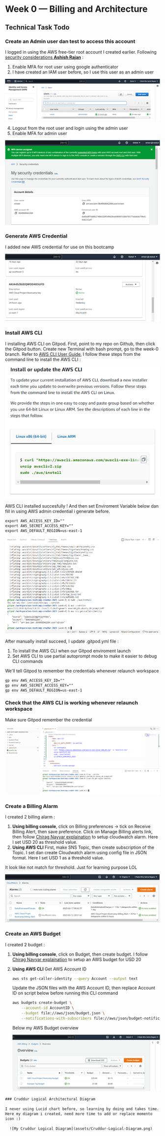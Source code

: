 # Week 0 — Billing and Architecture

## Technical Task Todo

### Create an Admin user dan test to access this account

I logged in using the AWS free-tier root account I created earlier. Following [security considerations **Ashish Rajan**](https://www.youtube.com/watch?v=4EMWBYVggQI&list=PLBfufR7vyJJ7k25byhRXJldB5AiwgNnWv&index=15) :
  1. Enable MFA for root user using google authenticator
  2. I have created an IAM user before, so I use this user as an admin user

   ![Existing IAM Admin user](assets/IAM-Admin-User.png)
  
  4. Logout from the root user and login using the admin user
  5. Enable MFA for admin user

  ![Enable MFA for Admin user](assets/Enable-MFA-for-admin-user.png)
  
### Generate AWS Credential

I added new AWS credential for use on this bootcamp

  ![AWS Credential](assets/AWS-credential.png)
  

### Install AWS CLI

I installing AWS CLI on Gitpod. First, point to my repo on Github, then click the Gitpod button.
Create new Terminal with bash prompt, go to the week-0 branch.
Refer to [AWS CLI User Guide](https://docs.aws.amazon.com/cli/latest/userguide/getting-started-install.html), I follow these steps from the command line to install the AWS CLI :

  ![Command Line to Install AWS CLI](assets/Install-AWS-CLI.png)
  
AWS CLI installed succesfully !
And then set Enviroment Variable below dan fill in using AWS admin credential i generate before.

```
export AWS_ACCESS_KEY_ID=""
export AWS_SECRET_ACCESS_KEY=""
export AWS_DEFAULT_REGION=us-east-1
```

  ![AWS CLI](assets/Proof-of-AWS-CLI-installed.png)
  
After manually install succeed, I update .gitpod.yml file :
  1.  To install the AWS CLI when our Gitpod enviroment launch
  2.  Set AWS CLI to use partial autoprompt mode to make it easier to debug CLI commands
  
We'll tell Gitpod to remember the credentials whenever relaunch workspace

```
gp env AWS_ACCESS_KEY_ID=""
gp env AWS_SECRET_ACCESS_KEY=""
gp env AWS_DEFAULT_REGION=us-east-1
```

### Check that the AWS CLI is working whenever relaunch workspace

Make sure Gitpod remember the credential

![Relauch Gitpod Workspace](assets/Lauch-Gitpod-workspace.png)

### Create a Billing Alarm

I created 2 billing alarm :
  1. **Using billing console**, click on Billing preferences -> tick on Receive Billing Alert, then save preference.
     Click on Manage Billing alerts link, then follow [Chirag Nayyar explaination](https://www.youtube.com/watch?v=OVw3RrlP-sI&list=PLBfufR7vyJJ7k25byhRXJldB5AiwgNnWv&index=14) to setup cloudwatch alarm. Here I set USD 20 as threshold value.
  2. **Using AWS CLI**
     First, make SNS Topic, then create subscription of the Topic. I set dan create Cloudwatch alarm using config file in JSON format.
     Here I set USD 1 as a threshold value.
     
  It look like not match for threshold. Just for learning purpose LOL
     
  ![My Billing Alarm](assets/Billing-Alarm.png)
  
  
 ### Create an AWS Budget

I created 2 budget :
  1. **Using billing console**, click on Budget, then create budget.
     I follow [Chirag Nayyar explaination](https://www.youtube.com/watch?v=OVw3RrlP-sI&list=PLBfufR7vyJJ7k25byhRXJldB5AiwgNnWv&index=14) to setup an AWS budget for USD 20
  2. **Using AWS CLI**
     Get AWS Account ID
      ```sh
      aws sts get-caller-identity --query Account --output text
      ```
     Update the JSON files with the AWS Account ID, then replace Account ID on script below before running this CLI command
     
      ```sh
      aws budgets create-budget \
          --account-id AccountID \
          --budget file://aws/json/budget.json \
          --notifications-with-subscribers file://aws/json/budget-notifications-with-subscribers.json
      ```
      Below my AWS Budget overview
      
      ![My AWS Budget](assets/AWS-Budget.png)
      
    ### Cruddur Logical Architectural Diagram
    
    I never using Lucid chart before, so learning by doing and takes time.
    Here my diagram i created, need more time to add or replace momento icon :)
    
      ![My Cruddur Logical Diagram](assets/Cruddur-Logical-Diagram.png)


  
  
  
  
  



 


